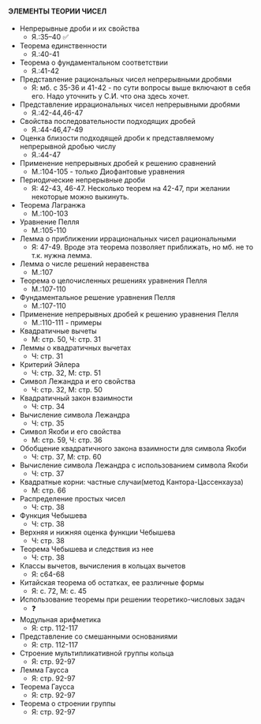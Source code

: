 #### ЭЛЕМЕНТЫ ТЕОРИИ ЧИСЕЛ

- Непрерывные дроби и их свойства
	* Я.:35–40 :white_check_mark:
- Теорема единственности
	* Я.:40-41
- Теорема о фундаментальном соответствии
	* Я.:41-42
- Представление рациональных чисел непрерывными дробями
	* Я: мб. с 35-36 и 41-42 - по сути вопросы выше включают в себя его. Надо уточнить у С.И. что она здесь хочет.
- Представление иррациональных чисел непрерывными дробями
	* Я.:42-44,46-47
- Свойства последовательности подходящих дробей
	* Я.:44-46,47-49
- Оценка близости подходящей дроби к представляемому непрерывной дробью числу
	* Я.:44-47
- Применение непрерывных дробей к решению сравнений
	* М.:104-105 - только Диофантовые уравнения
- Периодические непрерывные дроби
	* Я: 42-43, 46-47. Несколько теорем на 42-47, при желании некоторые можно выкинуть.
- Теорема Лагранжа
	* М.:100-103
- Уравнение Пелля
	* М.:105-110
- Лемма о приближении иррациональных чисел рациональными
	* Я: 47-49. Вроде эта теорема позволяет приближать, но мб. не то т.к. нужна лемма.
- Лемма о числе решений неравенства
	* М.:107
- Теорема о целочисленных решениях уравнения Пелля
	* М.:107-110
- Фундаментальное решение уравнения Пелля
	* М.:107-110
- Применение непрерывных дробей к решению уравнения Пелля
	* М.:110-111 - примеры
- Квадратичные вычеты
	* М: стр. 50, Ч: стр. 31
- Леммы о квадратичных вычетах
	* Ч: стр. 31
- Критерий Эйлера
	* Ч: стр. 32, М: стр. 51
- Символ Лежандра и его свойства
	* Ч: стр. 32, М: стр. 50
- Квадратичный закон взаимности
	* Ч: стр. 34
- Вычисление символа Лежандра
	* Ч: стр. 35
- Символ Якоби и его свойства
	* М: стр. 59, Ч: стр. 36
- Обобщение квадратичного закона взаимности для символа Якоби
	* Ч: стр. 37, М: стр. 60
- Вычисление символа Лежандра с использованием символа Якоби
	* Ч: стр. 37
- Квадратные корни: частные случаи(метод Кантора-Цассенхауза)
	* М: стр. 66
- Распределение простых чисел
	* Ч: стр. 38
- Функция Чебышева
	* Ч: стр. 38
- Верхняя и нижняя оценка функции Чебышева
	* Ч: стр. 38
- Теорема Чебышева и следствия из нее
	* Ч: стр. 38
- Классы вычетов, вычисления в кольцах вычетов
	* Я: с64-68
- Китайская теорема об остатках, ее различные формы
	* Я: с. 72, М: с. 45
- Использование теоремы при решении теоретико-числовых задач
	* :question:
- Модульная арифметика
	* Я: стр. 112-117
- Представление со смешанными основаниями
	* Я: стр. 112-117
- Строение мультипликативной группы кольца
	* Я: стр. 92-97
- Лемма Гаусса
	* Я: стр. 92-97
- Теорема Гаусса
	* Я: стр. 92-97
- Теорема о строении группы
	* Я: стр. 92-97
